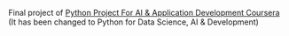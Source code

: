 Final project of [Python Project For AI & Application Development Coursera](https://www.coursera.org/learn/python-for-applied-data-science-ai?specialization=ibm-data-science&utm_source=gg&utm_medium=sem&campaignid=19731848563&utm_campaign=B2C_APAC_ibm-data-science_IBM_FTCOF_professional-certificates_arte-agency-set1&utm_content=B2C&adgroupid=143203126941&device=c&keyword=&matchtype=&network=g&devicemodel=&adpostion=&creativeid=649124592172&hide_mobile_promo&gclid=CjwKCAjw9-6oBhBaEiwAHv1QvMrWL3zyRZayspMd7HliwDRmkhcJg-dMM3YB_cLHRp4pI-KOlOWFahoCtpcQAvD_BwE) <br>
(It has been changed to Python for Data Science, AI & Development)
